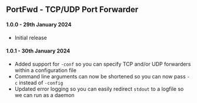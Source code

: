 ## PortFwd - TCP/UDP Port Forwarder

#### 1.0.0 - 29th January 2024
- Initial release

#### 1.0.1 - 30th January 2024
- Added support for `-conf` so you can specify TCP and/or UDP forwarders within a configuration file
- Command line arguments can now be shortened so you can now pass `-c` instead of `-config` 
- Updated error logging so you can easily redirect `stdout` to a logfile so we can run as a daemon
